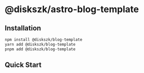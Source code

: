 # @diskszk/astro-blog-template

## Installation

```sh
npm install @diskszk/blog-template
yarn add @diskszk/blog-template
pnpm add @diskszk/blog-template
```

## Quick Start

```sh
```